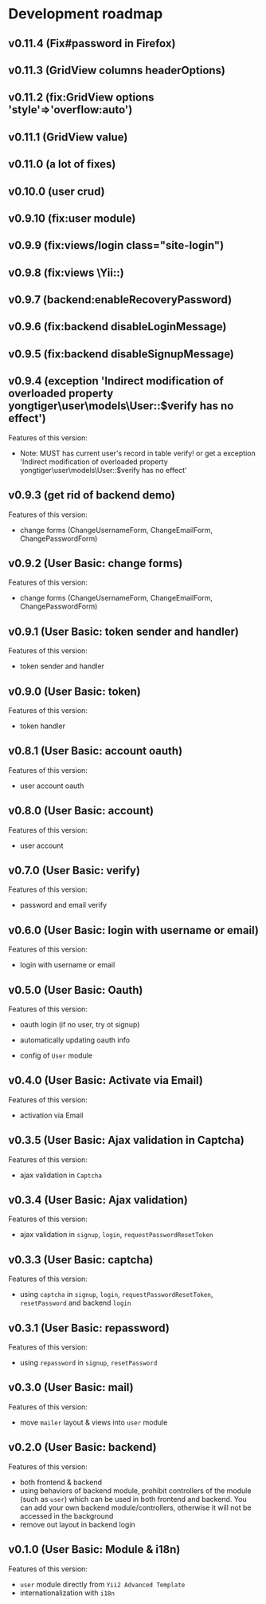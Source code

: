 # Development roadmap

## v0.11.4 (Fix#password in Firefox)


## v0.11.3 (GridView columns headerOptions)


## v0.11.2 (fix:GridView options 'style'=>'overflow:auto')


## v0.11.1 (GridView value)


## v0.11.0 (a lot of fixes)


## v0.10.0 (user crud)


## v0.9.10 (fix:user module)


## v0.9.9 (fix:views/login class="site-login")


## v0.9.8 (fix:views \Yii::)


## v0.9.7 (backend:enableRecoveryPassword)


## v0.9.6 (fix:backend disableLoginMessage)


## v0.9.5 (fix:backend disableSignupMessage)


## v0.9.4 (exception 'Indirect modification of overloaded property yongtiger\user\models\User::$verify has no effect')

Features of this version:

* Note: MUST has current user's record in table verify! or get a exception 'Indirect modification of overloaded property yongtiger\user\models\User::$verify has no effect'


## v0.9.3 (get rid of backend demo)

Features of this version:

* change forms (ChangeUsernameForm, ChangeEmailForm, ChangePasswordForm)


## v0.9.2 (User Basic: change forms)

Features of this version:

* change forms (ChangeUsernameForm, ChangeEmailForm, ChangePasswordForm)


## v0.9.1 (User Basic: token sender and handler)

Features of this version:

* token sender and handler


## v0.9.0 (User Basic: token)

Features of this version:

* token handler


## v0.8.1 (User Basic: account oauth)

Features of this version:

* user account oauth


## v0.8.0 (User Basic: account)

Features of this version:

* user account


## v0.7.0 (User Basic: verify)

Features of this version:

* password and email verify


## v0.6.0 (User Basic: login with username or email)

Features of this version:

* login with username or email


## v0.5.0 (User Basic: Oauth)

Features of this version:

* oauth login (if no user, try ot signup)

* automatically updating oauth info

* config of `User` module


## v0.4.0 (User Basic: Activate via Email)

Features of this version:

* activation via Email


## v0.3.5 (User Basic: Ajax validation in Captcha)

Features of this version:

* ajax validation in `Captcha`


## v0.3.4 (User Basic: Ajax validation)

Features of this version:

* ajax validation in `signup`, `login`, `requestPasswordResetToken`


## v0.3.3 (User Basic: captcha)

Features of this version:

* using `captcha` in `signup`, `login`, `requestPasswordResetToken`, `resetPassword` and backend `login`


## v0.3.1 (User Basic: repassword)

Features of this version:

* using `repassword` in `signup`, `resetPassword`


## v0.3.0 (User Basic: mail)

Features of this version:

* move `mailer` layout & views into `user` module


## v0.2.0 (User Basic: backend)

Features of this version:

* both frontend & backend
* using behaviors of backend module, prohibit controllers of the module (such as `user`) which can be used in both frontend and backend. You can add your own backend module/controllers, otherwise it will not be accessed in the background
* remove out layout in backend login


## v0.1.0 (User Basic: Module & i18n)

Features of this version:

* `user` module directly from `Yii2 Advanced Template`
* internationalization with `i18n`
